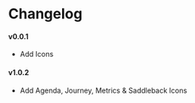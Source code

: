 # Changelog

#### v0.0.1

- Add Icons

#### v1.0.2

- Add Agenda, Journey, Metrics & Saddleback Icons

